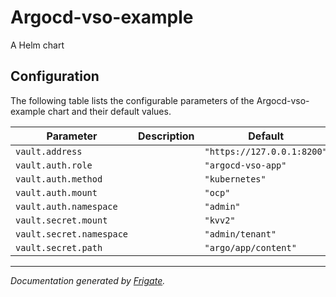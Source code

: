 
Argocd-vso-example
===========

A Helm chart


## Configuration

The following table lists the configurable parameters of the Argocd-vso-example chart and their default values.

| Parameter                | Description             | Default        |
| ------------------------ | ----------------------- | -------------- |
| `vault.address` |  | `"https://127.0.0.1:8200"` |
| `vault.auth.role` |  | `"argocd-vso-app"` |
| `vault.auth.method` |  | `"kubernetes"` |
| `vault.auth.mount` |  | `"ocp"` |
| `vault.auth.namespace` |  | `"admin"` |
| `vault.secret.mount` |  | `"kvv2"` |
| `vault.secret.namespace` |  | `"admin/tenant"` |
| `vault.secret.path` |  | `"argo/app/content"` |



---
_Documentation generated by [Frigate](https://frigate.readthedocs.io)._

